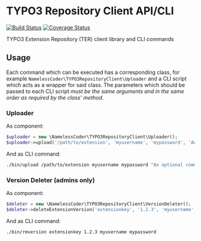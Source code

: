 TYPO3 Repository Client API/CLI
===============================

[![Build Status](https://jenkins.fluidtypo3.org:8081/buildStatus/icon?job=typo3-repository-client)](https://jenkins.fluidtypo3.org:8081/job/typo3-repository-client/) [![Coverage Status](https://img.shields.io/coveralls/NamelessCoder/typo3-repository-client.svg)](https://coveralls.io/r/NamelessCoder/typo3-repository-client)

TYPO3 Extension Repository (TER) client library and CLI commands

Usage
-----

Each command which can be executed has a corresponding class, for example `NamelessCoder\TYPO3RepositoryClient\Uploader` and a CLI script which acts as a wrapper for said class. The parameters which should be passed to each CLI script *must be the same arguments and in the same order as required by the class' method*.

### Uploader

As component:

```php
$uploader = new \NamelessCoder\TYPO3RepositoryClient\Uploader();
$uploader->upload('/path/to/extension', 'myusername', 'mypassword', 'An optional comment');
```

And as CLI command:

```bash
./bin/upload /path/to/extension myusername mypassword "An optional comment"
```

### Version Deleter (admins only)

As component:

```php
$deleter = new \NamelessCoder\TYPO3RepositoryClient\VersionDeleter();
$deleter->deleteExtensionVersion('extensionkey', '1.2.3', 'myusername', 'mypassword');
```

And as CLI command:

```bash
./bin/rmversion extensionkey 1.2.3 myusername mypassword
```
